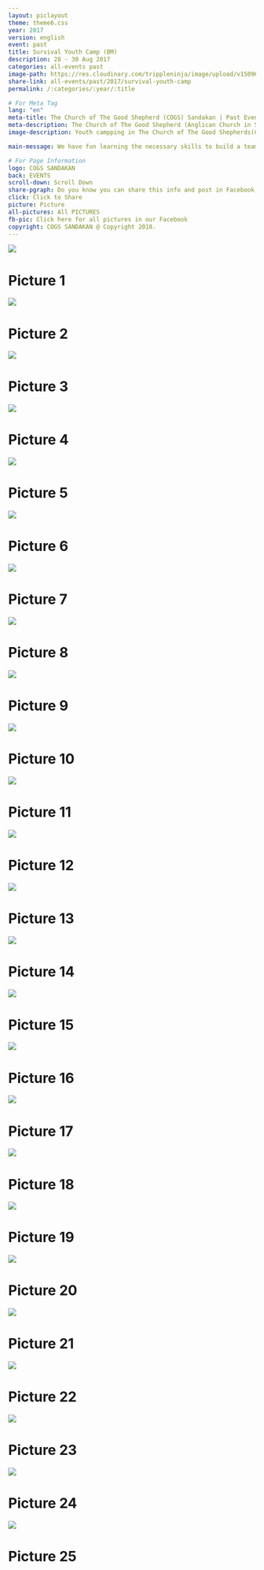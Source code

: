 ```yaml
---
layout: piclayout
theme: theme6.css
year: 2017
version: english
event: past
title: Survival Youth Camp (BM)
description: 28 - 30 Aug 2017
categories: all-events past
image-path: https://res.cloudinary.com/trippleninja/image/upload/v1509604276/Survival%20Youth%20Camp%28BM%29%2017/BM_Camp12.jpg
share-link: all-events/past/2017/survival-youth-camp
permalink: /:categories/:year/:title

# For Meta Tag
lang: "en"
meta-title: The Church of The Good Shepherd (COGS) Sandakan | Past Event - Survival Youth Camp(BM) 2017
meta-description: The Church of The Good Shepherd (Anglican Church in Sandakan) | Past Event - Survival Youth Camp(BM) was organized in COGS Sandakan during August of 2017
image-description: Youth campping in The Church of The Good Shepherds(COGS)

main-message: We have fun learning the necessary skills to build a team that work and help each other to accomplish goals. One of the greatest challenges is to overcome our own limitations.

# For Page Information
logo: COGS SANDAKAN
back: EVENTS
scroll-down: Scroll Down
share-pgraph: Do you know you can share this info and post in Facebook, Twitter, GooglePlus and even Whatsapp group? Just click below button and choose the right social media to share!
click: Click to Share
picture: Picture
all-pictures: All PICTURES
fb-pic: Click here for all pictures in our Facebook
copyright: COGS SANDAKAN @ Copyright 2018.
---
```


<div class="slide active"><img src="http://res.cloudinary.com/trippleninja/image/upload/v1509604169/Survival%20Youth%20Camp(BM)%2017/BM_Camp1.jpg">
    <div class="pic-container">
        <h1 class="slide-heading">
            Picture 1
        </h1>
    </div>
</div>
<div class="slide pic2"><img src="http://res.cloudinary.com/trippleninja/image/upload/v1509604149/Survival%20Youth%20Camp(BM)%2017/BM_Camp2.jpg">
    <div class="pic-container">
        <h1 class="slide-heading">
            Picture 2
        </h1>
    </div>
</div>
<div class="slide pic3"><img src="http://res.cloudinary.com/trippleninja/image/upload/v1509604177/Survival%20Youth%20Camp(BM)%2017/BM_Camp3.jpg">
    <div class="pic-container">
        <h1 class="slide-heading">
            Picture 3
        </h1>
    </div>
</div>
<div class="slide pic4"><img src="http://res.cloudinary.com/trippleninja/image/upload/v1509604182/Survival%20Youth%20Camp(BM)%2017/BM_Camp4.jpg">
    <div class="pic-container">
        <h1 class="slide-heading">
            Picture 4
        </h1>
    </div>
</div>
<div class="slide pic5"><img src="http://res.cloudinary.com/trippleninja/image/upload/v1509604202/Survival%20Youth%20Camp(BM)%2017/BM_Camp5.jpg">
    <div class="pic-container">
        <h1 class="slide-heading">
            Picture 5
        </h1>
    </div>
</div>
<div class="slide pic6"><img src="http://res.cloudinary.com/trippleninja/image/upload/v1509604200/Survival%20Youth%20Camp(BM)%2017/BM_Camp6.jpg">
    <div class="pic-container">
        <h1 class="slide-heading">
            Picture 6
        </h1>
    </div>
</div>
<div class="slide pic7"><img src="http://res.cloudinary.com/trippleninja/image/upload/v1509604210/Survival%20Youth%20Camp(BM)%2017/BM_Camp7.jpg">
    <div class="pic-container">
        <h1 class="slide-heading">
            Picture 7
        </h1>
    </div>
</div>
<div class="slide pic8"><img src="http://res.cloudinary.com/trippleninja/image/upload/v1509604216/Survival%20Youth%20Camp(BM)%2017/BM_Camp8.jpg">
    <div class="pic-container">
        <h1 class="slide-heading">
            Picture 8
        </h1>
    </div>
</div>
<div class="slide pic9"><img src="http://res.cloudinary.com/trippleninja/image/upload/v1509604229/Survival%20Youth%20Camp(BM)%2017/BM_Camp9.jpg">
    <div class="pic-container">
        <h1 class="slide-heading">
            Picture 9
        </h1>
    </div>
</div>
<div class="slide pic10"><img src="http://res.cloudinary.com/trippleninja/image/upload/v1509604238/Survival%20Youth%20Camp(BM)%2017/BM_Camp10.jpg">
    <div class="pic-container">
        <h1 class="slide-heading">
            Picture 10
        </h1>
    </div>
</div>
<div class="slide pic11"><img src="http://res.cloudinary.com/trippleninja/image/upload/v1509604263/Survival%20Youth%20Camp(BM)%2017/BM_Camp11.jpg">
    <div class="pic-container">
        <h1 class="slide-heading">
            Picture 11
        </h1>
    </div>
</div>
<div class="slide pic12"><img src="http://res.cloudinary.com/trippleninja/image/upload/v1509604276/Survival%20Youth%20Camp(BM)%2017/BM_Camp12.jpg">
    <div class="pic-container">
        <h1 class="slide-heading">
            Picture 12
        </h1>
    </div>
</div>
<div class="slide pic13"><img src="http://res.cloudinary.com/trippleninja/image/upload/v1509604257/Survival%20Youth%20Camp(BM)%2017/BM_Camp13.jpg">
    <div class="pic-container">
        <h1 class="slide-heading">
            Picture 13
        </h1>
    </div>
</div>
<div class="slide pic14"><img src="http://res.cloudinary.com/trippleninja/image/upload/v1509604262/Survival%20Youth%20Camp(BM)%2017/BM_Camp14.jpg
">
    <div class="pic-container">
        <h1 class="slide-heading">
            Picture 14
        </h1>
    </div>
</div>
<div class="slide pic15"><img src="http://res.cloudinary.com/trippleninja/image/upload/v1509604163/Survival%20Youth%20Camp(BM)%2017/BM_Camp15.jpg">
    <div class="pic-container">
        <h1 class="slide-heading">
            Picture 15
        </h1>
    </div>
</div>
<div class="slide pic16"><img src="http://res.cloudinary.com/trippleninja/image/upload/v1509604163/Survival%20Youth%20Camp(BM)%2017/BM_Camp16.jpg">
    <div class="pic-container">
        <h1 class="slide-heading">
            Picture 16
        </h1>
    </div>
</div>
<div class="slide pic17"><img src="http://res.cloudinary.com/trippleninja/image/upload/v1509604189/Survival%20Youth%20Camp(BM)%2017/BM_Camp17.jpg">
    <div class="pic-container">
        <h1 class="slide-heading">
            Picture 17
        </h1>
    </div>
</div>
<div class="slide pic18"><img src="http://res.cloudinary.com/trippleninja/image/upload/v1509604228/Survival%20Youth%20Camp(BM)%2017/BM_Camp18.jpg">
    <div class="pic-container">
        <h1 class="slide-heading">
            Picture 18
        </h1>
    </div>
</div>
<div class="slide pic19"><img src="http://res.cloudinary.com/trippleninja/image/upload/v1509604180/Survival%20Youth%20Camp(BM)%2017/BM_Camp19.jpg">
    <div class="pic-container">
        <h1 class="slide-heading">
            Picture 19
        </h1>
    </div>
</div>
<div class="slide pic20"><img src="http://res.cloudinary.com/trippleninja/image/upload/v1509604203/Survival%20Youth%20Camp(BM)%2017/BM_Camp20.jpg">
    <div class="pic-container">
        <h1 class="slide-heading">
            Picture 20
        </h1>
    </div>
</div>
<div class="slide pic21"><img src="http://res.cloudinary.com/trippleninja/image/upload/v1509604228/Survival%20Youth%20Camp(BM)%2017/BM_Camp21.jpg">
    <div class="pic-container">
        <h1 class="slide-heading">
            Picture 21
        </h1>
    </div>
</div>
<div class="slide pic22"><img src="http://res.cloudinary.com/trippleninja/image/upload/v1509604238/Survival%20Youth%20Camp(BM)%2017/BM_Camp22.jpg">
    <div class="pic-container">
        <h1 class="slide-heading">
            Picture 22
        </h1>
    </div>
</div>
<div class="slide pic23"><img src="http://res.cloudinary.com/trippleninja/image/upload/v1509604241/Survival%20Youth%20Camp(BM)%2017/BM_Camp23.jpg">
    <div class="pic-container">
        <h1 class="slide-heading">
            Picture 23
        </h1>
    </div>
</div>
<div class="slide pic24"><img src="http://res.cloudinary.com/trippleninja/image/upload/v1509604268/Survival%20Youth%20Camp(BM)%2017/BM_Camp24.jpg">
    <div class="pic-container">
        <h1 class="slide-heading">
            Picture 24
        </h1>
    </div>
</div>
<div class="slide pic25"><img src="http://res.cloudinary.com/trippleninja/image/upload/v1509604266/Survival%20Youth%20Camp(BM)%2017/BM_Camp25.jpg">
    <div class="pic-container">
        <h1 class="slide-heading">
            Picture 25
        </h1>
    </div>
</div>
